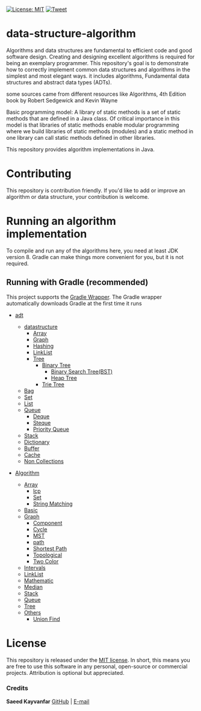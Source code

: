 [![License: MIT](https://img.shields.io/badge/License-MIT-yellow.svg)](https://opensource.org/licenses/MIT)
[![Tweet](https://img.shields.io/twitter/url/http/shields.io.svg?style=social)](https://twitter.com/intent/tweet?text=Get%20over%20data-structure-algorithm&url=https://github.com/skayvanfar/data-structure-algorithm&via=SKayvanfar&hashtags=bootstrap,design,templates,blocks,developers)

# data-structure-algorithm

Algorithms and data structures are fundamental to efficient code and good software design.
Creating and designing excellent algorithms is required for being an exemplary programmer.
This repository's goal is to demonstrate how to correctly implement common data structures and algorithms in the simplest and most elegant ways.
it includes algorithms, Fundamental data structures and abstract data types (ADTs).

some sources came from different resources like Algorithms, 4th Edition book by Robert Sedgewick and Kevin Wayne

Basic programming model: A library of static methods is a set of static methods that are defined in a Java class.
Of critical importance in this model is that libraries of static methods enable modular programming where we build libraries of static methods (modules)
and a static method in one library can call static methods defined in other libraries.

This repository provides algorithm implementations in Java.

# Contributing

This repository is contribution friendly. If you'd like to add or improve an algorithm or data structure, your contribution is welcome.

# Running an algorithm implementation

To compile and run any of the algorithms here, you need at least JDK version 8. Gradle can make things more convenient for you, but it is not required.

## Running with Gradle (recommended)

This project supports the [Gradle Wrapper](https://docs.gradle.org/current/userguide/gradle_wrapper.html). The Gradle wrapper automatically downloads Gradle at the first time it runs

- [adt](https://github.com/skayvanfar/data-structure-algorithm/tree/master/src/main/java/ir/sk/adt)
    - [datastructure](https://github.com/skayvanfar/data-structure-algorithm/tree/master/src/main/java/ir/sk/adt/datastructure)
        - [Array](https://github.com/skayvanfar/data-structure-algorithm/tree/master/src/main/java/ir/sk/adt/datastructure/array)
        - [Graph](https://github.com/skayvanfar/data-structure-algorithm/tree/master/src/main/java/ir/sk/adt/datastructure/graph)
        - [Hashing](https://github.com/skayvanfar/data-structure-algorithm/tree/master/src/main/java/ir/sk/adt/datastructure/hashing)
        - [LinkList](https://github.com/skayvanfar/data-structure-algorithm/tree/master/src/main/java/ir/sk/adt/datastructure/linklist)
        - [Tree](https://github.com/skayvanfar/data-structure-algorithm/tree/master/src/main/java/ir/sk/adt/datastructure/tree)
            - [Binary Tree](https://github.com/skayvanfar/data-structure-algorithm/tree/master/src/main/java/ir/sk/adt/datastructure/tree/binarytree)
                - [Binary Search Tree(BST)](https://github.com/skayvanfar/data-structure-algorithm/tree/master/src/main/java/ir/sk/adt/datastructure/tree/binarytree/binarysearchtree)
                - [Heap Tree](https://github.com/skayvanfar/data-structure-algorithm/tree/master/src/main/java/ir/sk/adt/datastructure/tree/binarytree/heaptree)
            - [Trie Tree](https://github.com/skayvanfar/data-structure-algorithm/tree/master/src/main/java/ir/sk/adt/datastructure/tree/trietree)
    - [Bag](https://github.com/skayvanfar/data-structure-algorithm/tree/master/src/main/java/ir/sk/adt/bag)
    - [Set](https://github.com/skayvanfar/data-structure-algorithm/tree/master/src/main/java/ir/sk/adt/set)
    - [List](https://github.com/skayvanfar/data-structure-algorithm/tree/master/src/main/java/ir/sk/adt/list)
    - [Queue](https://github.com/skayvanfar/data-structure-algorithm/tree/master/src/main/java/ir/sk/adt/queue)
        - [Deque](https://github.com/skayvanfar/data-structure-algorithm/tree/master/src/main/java/ir/sk/adt/queue/deque)
        - [Steque](https://github.com/skayvanfar/data-structure-algorithm/tree/master/src/main/java/ir/sk/adt/queue/steque)
        - [Priority Queue](https://github.com/skayvanfar/data-structure-algorithm/tree/master/src/main/java/ir/sk/adt/queue/priorityqueue)
    - [Stack](https://github.com/skayvanfar/data-structure-algorithm/tree/master/src/main/java/ir/sk/adt/stack)
    - [Dictionary](https://github.com/skayvanfar/data-structure-algorithm/tree/master/src/main/java/ir/sk/adt/dictionary)
    - [Buffer](https://github.com/skayvanfar/data-structure-algorithm/tree/master/src/main/java/ir/sk/adt/buffer)
    - [Cache](https://github.com/skayvanfar/data-structure-algorithm/tree/master/src/main/java/ir/sk/adt/cache)
    - [Non Collections](https://github.com/skayvanfar/data-structure-algorithm/tree/master/src/main/java/ir/sk/adt/nonCollections)
    
- [Algorithm](https://github.com/skayvanfar/data-structure-algorithm/tree/master/src/main/java/ir/sk/algorithm)
    - [Array](https://github.com/skayvanfar/data-structure-algorithm/tree/master/src/main/java/ir/sk/algorithm/array)
        - [lcp](https://github.com/skayvanfar/data-structure-algorithm/tree/master/src/main/java/ir/sk/algorithm/array/lcp)
        - [Set](https://github.com/skayvanfar/data-structure-algorithm/tree/master/src/main/java/ir/sk/algorithm/array/set)
        - [String Matching](https://github.com/skayvanfar/data-structure-algorithm/tree/master/src/main/java/ir/sk/algorithm/array/stringmatching)
    - [Basic](https://github.com/skayvanfar/data-structure-algorithm/tree/master/src/main/java/ir/sk/algorithm/basic)
    - [Graph](https://github.com/skayvanfar/data-structure-algorithm/tree/master/src/main/java/ir/sk/algorithm/graph)
        - [Component](https://github.com/skayvanfar/data-structure-algorithm/tree/master/src/main/java/ir/sk/algorithm/graph/component)
        - [Cycle](https://github.com/skayvanfar/data-structure-algorithm/tree/master/src/main/java/ir/sk/algorithm/graph/cycle)
        - [MST](https://github.com/skayvanfar/data-structure-algorithm/tree/master/src/main/java/ir/sk/algorithm/graph/mst)
        - [path](https://github.com/skayvanfar/data-structure-algorithm/tree/master/src/main/java/ir/sk/algorithm/graph/path)
        - [Shortest Path](https://github.com/skayvanfar/data-structure-algorithm/tree/master/src/main/java/ir/sk/algorithm/graph/shortestpath)
        - [Topological](https://github.com/skayvanfar/data-structure-algorithm/tree/master/src/main/java/ir/sk/algorithm/graph/topological)
        - [Two Color](https://github.com/skayvanfar/data-structure-algorithm/tree/master/src/main/java/ir/sk/algorithm/graph/twocolor)
    - [Intervals](https://github.com/skayvanfar/data-structure-algorithm/tree/master/src/main/java/ir/sk/algorithm/intervals)
    - [LinkList](https://github.com/skayvanfar/data-structure-algorithm/tree/master/src/main/java/ir/sk/algorithm/linklist)
    - [Mathematic](https://github.com/skayvanfar/data-structure-algorithm/tree/master/src/main/java/ir/sk/algorithm/mathematic)
    - [Median](https://github.com/skayvanfar/data-structure-algorithm/tree/master/src/main/java/ir/sk/algorithm/median)
    - [Stack](https://github.com/skayvanfar/data-structure-algorithm/tree/master/src/main/java/ir/sk/algorithm/stack)
    - [Queue](https://github.com/skayvanfar/data-structure-algorithm/tree/master/src/main/java/ir/sk/algorithm/queue)
    - [Tree](https://github.com/skayvanfar/data-structure-algorithm/tree/master/src/main/java/ir/sk/algorithm/tree)
    - [Others](https://github.com/skayvanfar/data-structure-algorithm/tree/master/src/main/java/ir/sk/algorithm/others)
        - [Union Find](https://github.com/skayvanfar/data-structure-algorithm/tree/master/src/main/java/ir/sk/algorithm/others/unionfind)


# License

This repository is released under the [MIT license](https://opensource.org/licenses/MIT). In short, this means you are free to use this software in any personal, open-source or commercial projects. Attribution is optional but appreciated.

### Credits

**Saeed Kayvanfar**
[GitHub](https://github.com/skayvanfar) | [E-mail](mailto:skayvanfar.sj@gmail.com)